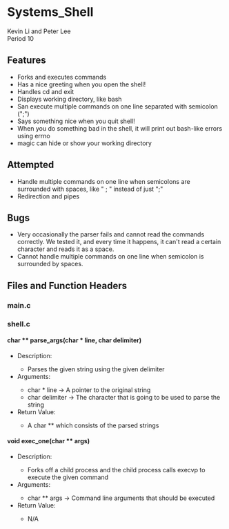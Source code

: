 # Systems_Shell
Kevin Li and Peter Lee
<br>
Period 10

<h2> Features </h2>
<ul>
<li> Forks and executes commands </li>
<li> Has a nice greeting when you open the shell! </li>
<li> Handles cd and exit </li>
<li> Displays working directory, like bash </li>
<li> San execute multiple commands on one line separated with semicolon (";") </li>
<li> Says something nice when you quit shell! </li>
<li> When you do something bad in the shell, it will print out bash-like errors using errno </li>
<li> magic can hide or show your working directory </li>
</ul>

<h2> Attempted </h2>
<ul>
<li> Handle multiple commands on one line when semicolons are surrounded with spaces, like " ; " instead of just ";" </li>
<li> Redirection and pipes </li>
</ul>

<h2> Bugs </h2>
<ul>
<li> Very occasionally the parser fails and cannot read the commands correctly. We tested it, and every time it happens, it can't read a certain character and reads it as a space. </li>
<li> Cannot handle multiple commands on one line when semicolon is surrounded by spaces. </li>
</ul>

<h2> Files and Function Headers </h2>
<h3> main.c </h3>

<h3> shell.c </h3>

<h4>char ** parse_args(char * line, char delimiter)</h4>
  <ul>
  <li>Description:</li>
    <ul>
      <li>Parses the given string using the given delimiter</li>
    </ul>
  <li>Arguments:</li>
    <ul>
      <li>char * line -> A pointer to the original string</li>
      <li>char delimiter -> The character that is going to be used to parse the string</li>
    </ul>
  <li>Return Value:</li>
    <ul>
      <li>A char ** which consists of the parsed strings</li>
    </ul>
  </ul>
  
<h4>void exec_one(char ** args)</h4>
  <ul>
  <li>Description:</li>
    <ul>
      <li>Forks off a child process and the child process calls execvp to execute the given command</li>
    </ul>
  <li>Arguments:</li>
    <ul>
      <li>char ** args -> Command line arguments that should be executed</li>
    </ul>
  <li>Return Value:</li>
    <ul>
      <li>N/A</li>
    </ul>
  </ul>
